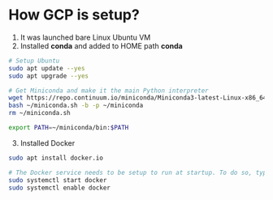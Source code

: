 # How GCP is setup? 
1. It was launched bare Linux Ubuntu VM
2. Installed **conda** and added to HOME path **conda**
```bash
# Setup Ubuntu
sudo apt update --yes
sudo apt upgrade --yes

# Get Miniconda and make it the main Python interpreter
wget https://repo.continuum.io/miniconda/Miniconda3-latest-Linux-x86_64.sh -O ~/miniconda.sh
bash ~/miniconda.sh -b -p ~/miniconda 
rm ~/miniconda.sh

export PATH=~/miniconda/bin:$PATH
```    

3. Installed Docker
```bash
sudo apt install docker.io

# The Docker service needs to be setup to run at startup. To do so, type in each command followed by enter:
sudo systemctl start docker
sudo systemctl enable docker

``` 
